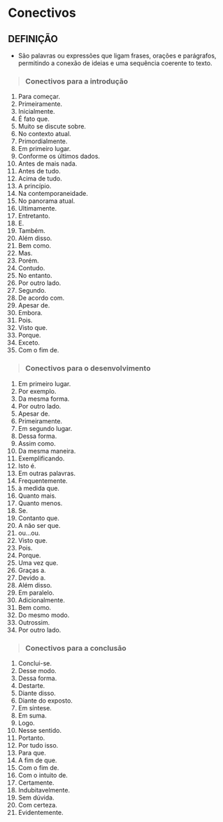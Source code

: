 # Conectivos

## DEFINIÇÃO
* São palavras ou expressões que ligam frases, orações e parágrafos, permitindo a conexão de ideias e uma sequência coerente to texto.

> ### Conectivos para a introdução

1. Para começar.
2. Primeiramente.
3. Inicialmente.
4. É fato que.
5. Muito se discute sobre.
6. No contexto atual.
7. Primordialmente.
8. Em primeiro lugar.
9. Conforme os últimos dados.
10. Antes de mais nada.
11. Antes de tudo.
12. Acima de tudo.
13. A princípio.
14. Na contemporaneidade.
15. No panorama atual.
16. Ultimamente.
17. Entretanto.
18. E.
19. Também.
20. Além disso.
21. Bem como.
22. Mas.
23. Porém.
24. Contudo.
25. No entanto.
26. Por outro lado.
27. Segundo.
28. De acordo com.
29. Apesar de.
30. Embora.
31. Pois.
32. Visto que.
33. Porque.
34. Exceto.
35. Com o fim de.

> ### Conectivos para o desenvolvimento

1. Em primeiro lugar.
2. Por exemplo.
3. Da mesma forma.
4. Por outro lado.
5. Apesar de.
6. Primeiramente.
7. Em segundo lugar.
8. Dessa forma.
9. Assim como.
10. Da mesma maneira.
11. Exemplificando.
12. Isto é.
13. Em outras palavras.
14. Frequentemente.
15. à medida que.
16. Quanto mais.
17. Quanto menos.
18. Se.
19. Contanto que.
20. A não ser que.
21. ou...ou.
22. Visto que.
23. Pois.
24. Porque.
25. Uma vez que.
26. Graças a.
27. Devido a.
28. Além disso.
29. Em paralelo.
30. Adicionalmente.
31. Bem como.
32. Do mesmo modo.
33. Outrossim.
34. Por outro lado.

> ### Conectivos para a conclusão

1. Conclui-se.
2. Desse modo.
3. Dessa forma.
4. Destarte.
5. Diante disso.
6. Diante do exposto.
7. Em síntese.
8. Em suma.
9. Logo.
10. Nesse sentido.
11. Portanto.
12. Por tudo isso.
13. Para que.
14. A fim de que.
15. Com o fim de.
16. Com o intuito de.
17. Certamente.
18. Indubitavelmente.
19. Sem dúvida.
20. Com certeza.
21. Evidentemente.
